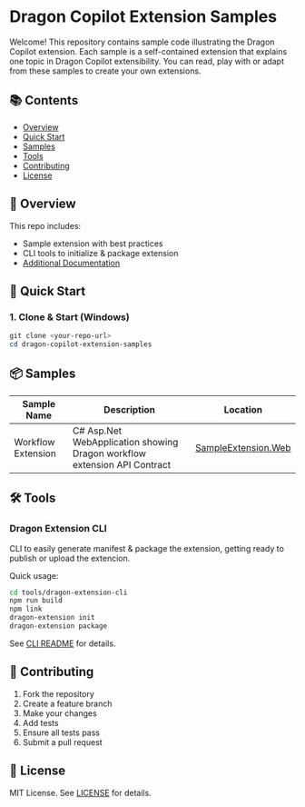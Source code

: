 
# Dragon Copilot Extension Samples

Welcome! This repository contains sample code illustrating the Dragon Copilot extension. Each sample is a self-contained extension that explains one topic in Dragon Copilot extensibility. You can read, play with or adapt from these samples to create your own extensions.



## 📚 Contents

- [Overview](#-overview)
- [Quick Start](#-quick-start)
- [Samples](#-samples)
- [Tools](#️-tools)
- [Contributing](#-contributing)
- [License](#-license)


## 📝 Overview

This repo includes:

- Sample extension with best practices
- CLI tools to initialize & package extension
- [Additional Documentation](doc/)



## 🚀 Quick Start

### 1. Clone & Start (Windows)
```powershell
git clone <your-repo-url>
cd dragon-copilot-extension-samples

```

## 📦 Samples

| Sample Name  | Description  | Location |
|--------------|------------- |----------|
| Workflow Extension | C# Asp.Net WebApplication showing Dragon workflow extension API Contract | [SampleExtension.Web](./samples/DragonCopilot/Workflow/SampleExtension.Web/) |



## 🛠️ Tools

### Dragon Extension CLI

CLI to easily generate manifest & package the extension, getting ready to publish or upload the extencion.

Quick usage:
```bash
cd tools/dragon-extension-cli
npm run build
npm link
dragon-extension init
dragon-extension package
```
See [CLI README](tools/dragon-extension-cli/README.md) for details.






## 🤝 Contributing

1. Fork the repository
2. Create a feature branch
3. Make your changes
4. Add tests
5. Ensure all tests pass
6. Submit a pull request

## 📄 License

MIT License. See [LICENSE](LICENSE) for details.

